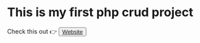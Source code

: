 <h1>This is my first php crud project</h1>

  Check this out 👉 <button align="center" type="button" class="btn btn-success"><a href="https://phpcrud701.000webhostapp.com/">Website</a></button>
  
  
  

